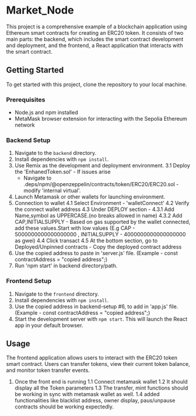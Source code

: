 # Market_Node

This project is a comprehensive example of a blockchain application using Ethereum smart contracts for creating an ERC20 token. It consists of two main parts: the backend, which includes the smart contract development and deployment, and the frontend, a React application that interacts with the smart contract.

## Getting Started

To get started with this project, clone the repository to your local machine.

### Prerequisites

- Node.js and npm installed
- MetaMask browser extension for interacting with the Sepolia Ethereum network

### Backend Setup

1. Navigate to the `backend` directory.
2. Install dependencies with `npm install`.
3. Use Remix as the development and deployment environment. 
    3.1 Deploy the 'EnhanedToken.sol' - If issues arise 
     - Navigate to .deps/npm/@openzeppelin/contracts/token/ERC20/ERC20.sol - modify 'internal virtual'.
4. Launch Metamask or other wallets for launching environment.     
5. Connection to wallet
    4.1 Select Environment - 'walletConnect'
    4.2 Verify the connect wallet address
    4.3 Under DEPLOY section -
        4.3.1 Add Name,symbol as UPPERCASE.(no breaks allowed in name)
        4.3.2 Add CAP,INITIALSUPPLY - Based on gas supported by the wallet connected, add these values.Start with low values (E.g CAP - 5000000000000000000 , INITIALSUPPLY - 4000000000000000000 as gwei)
    4.4 Click transact
    4.5 At the bottom section, go to Deployed/Unpinned contracts - Copy the deployed contract address
6. Use the copied address to paste in 'server.js' file. (Example - const contractAddress = "copied address";)
7. Run 'npm start' in backend directory/path.          


### Frontend Setup

1. Navigate to the `frontend` directory.
2. Install dependencies with `npm install`.
3. Use the copied address in backend-setup #6, to add in 'app.js' file.(Example - const contractAddress = "copied address";)
4. Start the development server with `npm start`. This will launch the React app in your default browser.

## Usage

The frontend application allows users to interact with the ERC20 token smart contract. Users can transfer tokens, view their current token balance, and monitor token transfer events.


1. Once the front end is running
 1.1 Connect metamask wallet
 1.2 It should display all the Token parameters
 1.3 The transfer, mint functions should be working in sync with metamask wallet as well.
 1.4 added functionalities like blacklist address, owner display, paus/unpause contracts should be working expectedly.